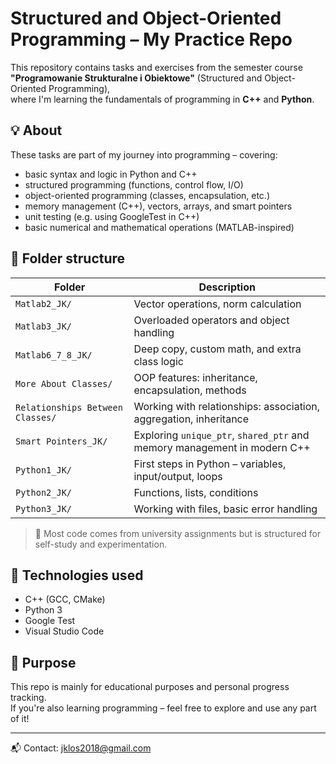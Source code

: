 # Structured and Object-Oriented Programming – My Practice Repo

This repository contains tasks and exercises from the semester course  
**"Programowanie Strukturalne i Obiektowe"** (Structured and Object-Oriented Programming),  
where I'm learning the fundamentals of programming in **C++** and **Python**.

## 💡 About

These tasks are part of my journey into programming – covering:
- basic syntax and logic in Python and C++
- structured programming (functions, control flow, I/O)
- object-oriented programming (classes, encapsulation, etc.)
- memory management (C++), vectors, arrays, and smart pointers
- unit testing (e.g. using GoogleTest in C++)
- basic numerical and mathematical operations (MATLAB-inspired)

## 📁 Folder structure

| Folder | Description |
|--------|-------------|
| `Matlab2_JK/` | Vector operations, norm calculation |
| `Matlab3_JK/` | Overloaded operators and object handling |
| `Matlab6_7_8_JK/` | Deep copy, custom math, and extra class logic |
| `More About Classes/` | OOP features: inheritance, encapsulation, methods |
| `Relationships Between Classes/` | Working with relationships: association, aggregation, inheritance |
| `Smart Pointers_JK/` | Exploring `unique_ptr`, `shared_ptr` and memory management in modern C++ |
| `Python1_JK/` | First steps in Python – variables, input/output, loops |
| `Python2_JK/` | Functions, lists, conditions |
| `Python3_JK/` | Working with files, basic error handling |

> 🧪 Most code comes from university assignments but is structured for self-study and experimentation.

## 🔧 Technologies used

- C++ (GCC, CMake)
- Python 3
- Google Test
- Visual Studio Code

## 📌 Purpose

This repo is mainly for educational purposes and personal progress tracking.  
If you're also learning programming – feel free to explore and use any part of it!

---

📬 Contact: [jklos2018@gmail.com](mailto:jklos2018@gmail.com)
